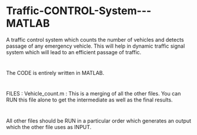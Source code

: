 # Traffic-CONTROL-System---MATLAB
A traffic control system which counts the number of vehicles and detects passage of any emergency vehicle. This will help in dynamic traffic signal system which will lead to an efficient passage of traffic.
#
The CODE is entirely written in MATLAB.
#
FILES : 
Vehicle_count.m : This is a merging of all the other files. You can RUN this file alone to get the intermediate as well as the final results.
#
All other files should be RUN in a particular order which generates an output which the other file uses as INPUT.
